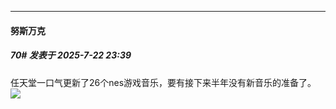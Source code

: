 ﻿
*****

####  努斯万克  
##### 70#       发表于 2025-7-22 23:39

任天堂一口气更新了26个nes游戏音乐，要有接下来半年没有新音乐的准备了。<img src="https://static.stage1st.com/image/smiley/face2017/056.gif" referrerpolicy="no-referrer">

